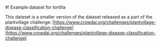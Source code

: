 #! Example dataset for tortilla

This dataset is a smaller version of the dataset released as a part of the plantvillage challenge: [https://www.crowdai.org/challenges/plantvillage-disease-classification-challenge](https://www.crowdai.org/challenges/plantvillage-disease-classification-challenge)
